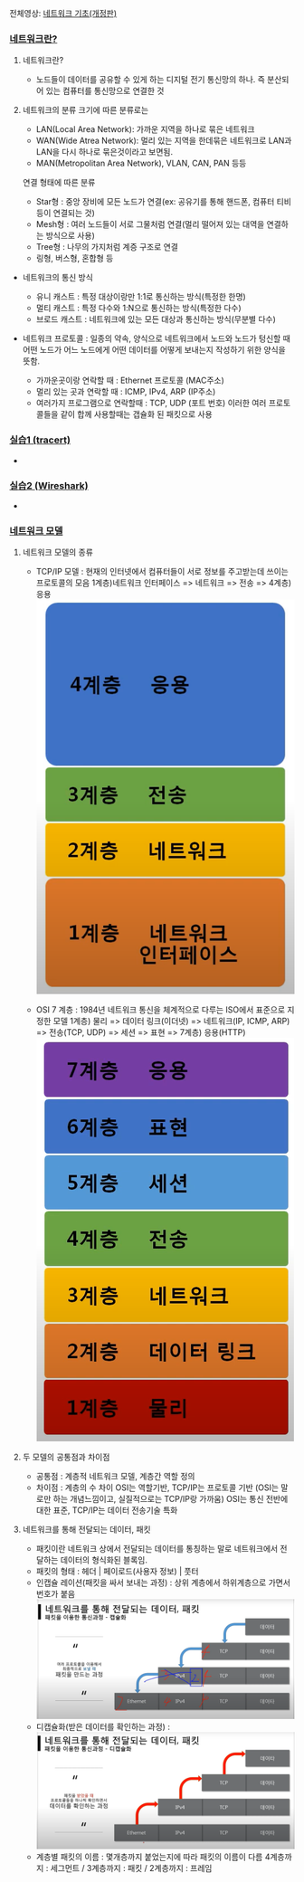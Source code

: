 전체영상: [네트워크 기초(개정판)](https://www.youtube.com/playlist?list=PL0d8NnikouEWcF1jJueLdjRIC4HsUlULi)

### [네트워크란?](https://youtu.be/Av9UFzl_wis?list=PL0d8NnikouEWcF1jJueLdjRIC4HsUlULi)

1. 네트워크란?
    - 노드들이 데이터를 공유할 수 있게 하는 디지털 전기 통신망의 하나. 즉 분산되어 있는 컴퓨터를 통신망으로 연결한 것

2. 네트워크의 분류
    크기에 따른 분류로는
    - LAN(Local Area Network): 가까운 지역을 하나로 묶은 네트워크
    - WAN(Wide Atrea Network): 멀리 있는 지역을 한데묶은 네트워크로 LAN과 LAN을 다시 하나로 묶은것이라고 보면됨.
    - MAN(Metropolitan Area Network), VLAN, CAN, PAN 등등

    연결 형태에 따른 분류
    - Star형 : 중앙 장비에 모든 노드가 연결(ex: 공유기를 통해 핸드폰, 컴퓨터 티비 등이 연결되는 것)
    - Mesh형 : 여러 노드들이 서로 그물처럼 연결(멀리 떨어져 있는 대역을 연결하는 방식으로 사용)
    - Tree형 : 나무의 가지처럼 계증 구조로 연결
    - 링형, 버스형, 혼합형 등

- 네트워크의 통신 방식
    - 유니 캐스트 : 특정 대상이랑만 1:1로 통신하는 방식(특정한 한명)
    - 멀티 캐스트 : 특정 다수와 1:N으로 통신하는 방식(특정한 다수)
    - 브로드 캐스트 : 네트워크에 있는 모든 대상과 통신하는 방식(무분별 다수)

- 네트워크 프로토콜 : 일종의 약속, 양식으로 네트워크에서 노드와 노드가 텅신할 때 어떤 노드가 어느 노드에게 어떤 데이터를 어떻게 보내는지 작성하기 위한 양식을 뜻함.
    - 가까운곳이랑 연락할 때 : Ethernet 프로토콜 (MAC주소)
    - 멀리 있는 곳과 연락할 때 : ICMP, IPv4, ARP (IP주소)
    - 여러가지 프로그램으로 연락할때 : TCP, UDP (포트 번호)
    이러한 여러 프로토콜들을 같이 합께 사용할때는 갭슐화 된 패킷으로 사용

### [실습1 (tracert)](https://youtu.be/paJf7JbBWqY?list=PL0d8NnikouEWcF1jJueLdjRIC4HsUlULi)

- 

### [실습2 (Wireshark)](https://youtu.be/vBrQ3yzerMg?list=PL0d8NnikouEWcF1jJueLdjRIC4HsUlULi)

- 

### [네트워크 모델](https://youtu.be/y9nlT52SAcg?list=PL0d8NnikouEWcF1jJueLdjRIC4HsUlULi)

1. 네트워크 모델의 종류
    - TCP/IP 모델 : 현재의 인터넷에서 컴퓨터들이 서로 정보를 주고받는데 쓰이는 프로토콜의 모음
    1계층)네트워크 인터페이스 => 네트워크 => 전송 => 4계층)응용
    ![Alt text](image-2.png)

    - OSI 7 계층 : 1984년 네트워크 통신을 체계적으로 다루는 ISO에서 표준으로 지정한 모델
    1계층) 물리 => 데이터 링크(이더넷) => 네트워크(IP, ICMP, ARP) => 전송(TCP, UDP) => 세션 => 표현 => 7계층) 응용(HTTP)
    ![Alt text](image-3.png)

2. 두 모델의 공통점과 차이점
    - 공통점 : 계층적 네트워크 모델, 계층간 역할 정의
    - 차이점 : 
            계층의 수 차이
            OSI는 역할기반, TCP/IP는 프로토콜 기반 (OSI는 말로만 하는 개념느낌이고, 실질적으로는 TCP/IP랑 가까움)
            OSI는 통신 전반에 대한 표준, TCP/IP는 데이터 전송기술 특화

3. 네트워크를 통해 전달되는 데이터, 패킷
    - 패킷이란 네트워크 상에서 전달되는 데이터를 통칭하는 말로 네트워크에서 전달하는 데이터의 형식화된 블록임.
    - 패킷의 형태 : 헤더 | 페이로드(사용자 정보) | 풋터
    - 인캡슐 레이션(패킷을 싸서 보내는 과정) : 상위 계층에서 하위계층으로 가면서 번호가 붙음
    ![Alt text](image.png)
    - 디캡슐화(받은 데이터를 확인하는 과정) : 
    ![Alt text](image-1.png)
    - 계층별 패킷의 이름 : 몇개층까지 붙었는지에 따라 패킷의 이름이 다름
    4계층까지 : 세그먼트 / 3계층까지 : 패킷 / 2계층까지 : 프레임


